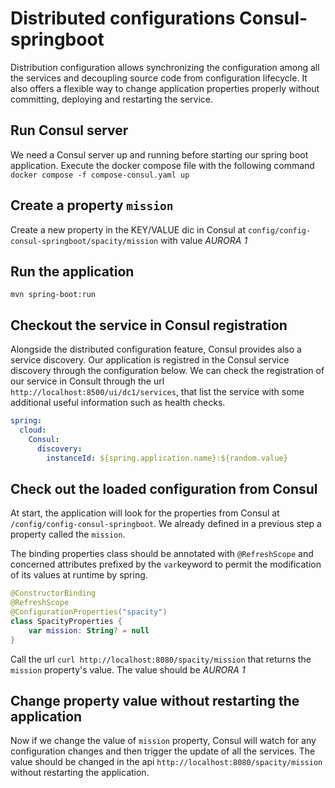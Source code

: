 # Distributed configurations  Consul-springboot

Distribution configuration allows synchronizing the configuration among all the services and decoupling source code from configuration lifecycle.
It also offers a flexible way to change application properties properly without committing, deploying and restarting the service.  

## Run Consul server

We need a Consul server up and running before starting our spring boot application. 
Execute the docker compose file with the following command
`docker compose -f compose-consul.yaml up`

## Create a property `mission`

Create a new property in the KEY/VALUE dic in Consul at `config/config-consul-springboot/spacity/mission` with value *AURORA 1*

## Run the application 

`mvn spring-boot:run`

## Checkout the service in Consul registration

Alongside the distributed configuration feature, Consul provides also a service discovery. Our application is registred 
in the Consul service discovery through the configuration below. We can check the registration of our service in Consult through 
the url `http://localhost:8500/ui/dc1/services`, that list the service with some additional useful information such as 
health checks.

```yaml
spring:
  cloud:
    Consul:
      discovery:
        instanceId: ${spring.application.name}:${random.value}
```

## Check out the loaded configuration from Consul 
At start, the application will look for the properties from Consul at `/config/config-consul-springboot`. We already 
defined in a previous step a property called the `mission`. 

The binding properties class should be annotated with `@RefreshScope` and concerned attributes prefixed by the `var`keyword to 
permit the modification of its values at runtime by spring. 

```kotlin
@ConstructorBinding
@RefreshScope
@ConfigurationProperties("spacity")
class SpacityProperties {
    var mission: String? = null
}
```
Call the url `curl http://localhost:8080/spacity/mission` that returns the `mission` property's value. The value should be *AURORA 1*

## Change property value without restarting the application 

Now if we change the value of `mission` property, Consul will watch for any configuration changes and then trigger the update of all the services.
The value should be changed in the api `http://localhost:8080/spacity/mission` without restarting the application. 
